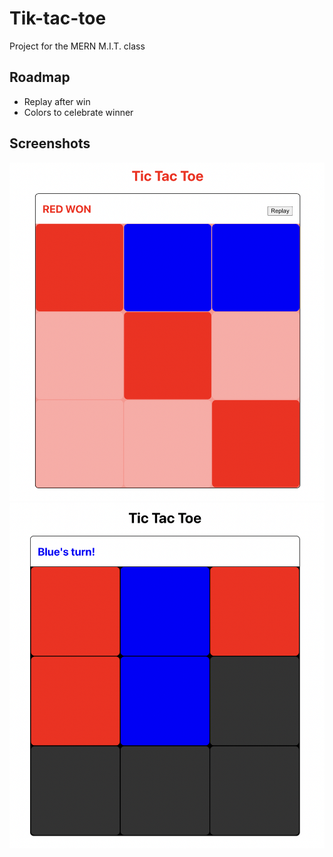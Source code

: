 # Tik-tac-toe

Project for the MERN M.I.T. class

## Roadmap
- Replay after win
- Colors to celebrate winner

## Screenshots
![](images/demo-1.png)
![](images/demo-2.png)